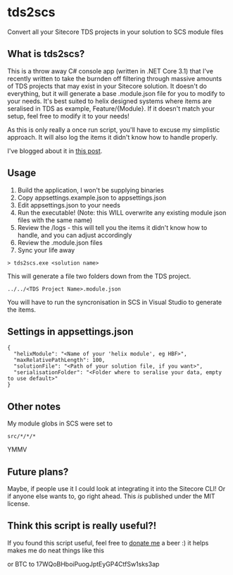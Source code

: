 # tds2scs
Convert all your Sitecore TDS projects in your solution to SCS module files

## What is tds2scs?

This is a throw away C# console app (written in .NET Core 3.1) that I've recently written to take the burnden off filtering through massive amounts of TDS projects that may exist in your Sitecore solution. It doesn't do everything, but it will generate a base .module.json file for you to modify to your needs. It's best suited to helix designed systems where items are seralised in TDS as example, Feature/{Module}. If it doesn't match your setup, feel free to modify it to your needs!

As this is only really a once run script, you'll have to excuse my simplistic approach. It will also log the items it didn't know how to handle properly.

I've blogged about it in [this post](https://spyn.me/sitecore-migrating-from-tds-to-scs/).

## Usage
1. Build the application, I won't be supplying binaries
2. Copy appsettings.example.json to appsettings.json
3. Edit appsettings.json to your needs
4. Run the executable! (Note: this WILL overwrite any existing module json files with the same name)
5. Review the /logs - this will tell you the items it didn't know how to handle, and you can adjust accordingly
6. Review the .module.json files
7. Sync your life away

```
> tds2scs.exe <solution name>
```

This will generate a file two folders down from the TDS project.
```
../../<TDS Project Name>.module.json
```

You will have to run the syncronisation in SCS in Visual Studio to generate the items.

## Settings in appsettings.json

```
{
  "helixModule": "<Name of your 'helix module', eg HBF>",
  "maxRelativePathLength": 100,
  "solutionFile": "<Path of your solution file, if you want>",
  "serialisationFolder": "<Folder where to seralise your data, empty to use default>"
}
```

## Other notes

My module globs in SCS were set to 
```
src/*/*/* 
```
YMMV

## Future plans?
Maybe, if people use it I could look at integrating it into the Sitecore CLI! Or if anyone else wants to, go right ahead. This _is_ published under the MIT license.

## Think this script is really useful?!
If you found this script useful, feel free to [donate me](https://www.paypal.com/donate/?business=2D4X8BNXQ2FVW&no_recurring=1&item_name=Just+doing+dev+things&currency_code=AUD) a beer :) it helps makes me do neat things like this

or BTC to 17WQoBHboiPuogJptEyGP4CtfSw1sks3ap
